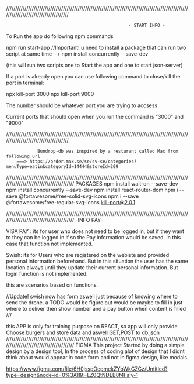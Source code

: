/////////////////////////////////////////////////////////////////////////////////////////////////////////////////////////////////////

                                                   - START INFO -

To Run the app do following npm commands

npm run start-app        //Important! u need to install a package that can run two script at same time --> npm install concurrently --save-dev

(this will run two scripts one to Start the app and one to start json-server)

If a port is already open you can use following command to close/kill the port in terminal:

npx kill-port 3000
npx kill-port 9000

The number should be whatever port you are trying to accsess

Current ports that should open when you run the command is "3000" and "9000"

/////////////////////////////////////////////////////////////////////////////////////////////////////////////////////////////////////

                Bundrop-db was inspired by a resturant called Max from following url
        ===> https://order.max.se/se/sv-se/categories?menuType=eatin&categoryId=14444&storeId=209


////////////////////////////////////////////////////////////////////////////////////////////////////////////////////////////////////////
                                                                PACKAGES
npm install wait-on --save-dev
npm install concurrently --save-dev
npm install react-router-dom
npm i --save @fortawesome/free-solid-svg-icons
npm i --save @fortawesome/free-regular-svg-icons
kill-port@2.0.1

////////////////////////////////////////////////////////////////////////////////////////////////////////////////////////////////////////
                                                                -INFO PAY-

VISA PAY : its for user who does not need to be logged in, but if they want to they can be logged in if so the Pay information would be saved. In this case that function not implemented.

Swish: its for Users who are registered on the webiste and provided personal information beforehand. But in this situation the user has the same location always until they update their current
personal information. But login function is not implemented.

this are scenarios based on functions.

//Update! swish now has form aswell just because of knowing where to send the drone. a TODO would be figure out would be maybe to fill in just where to deliver then show number and a pay button when content is filled ///

this APP is only for training purpose on REACT, so app will only provide Choose burgers and store data and aswell GET,POST to db.json
////////////////////////////////////////////////////////////////////////////////////////////////////////////////////////////////////////
                                                                        FIGMA
This project Started by doing a simple design by a design tool, In the process of coding alot of design that I didnt think about would appear in code form and not in figma design, like modals.

https://www.figma.com/file/6H0jsspOepmekZYbWkGZGz/Untitled?type=design&node-id=0%3A1&t=LZ0QtNDEB8f4Faly-1